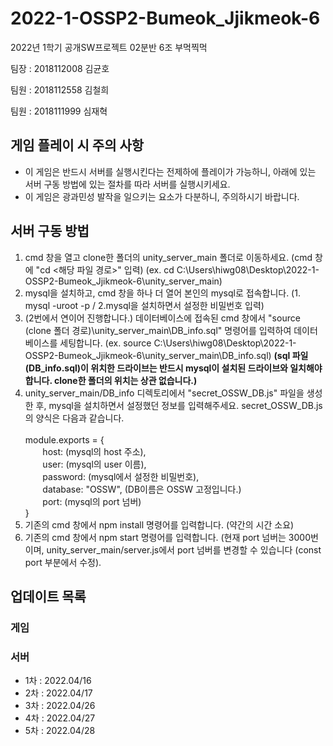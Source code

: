# 2022-1-OSSP2-Bumeok_Jjikmeok-6
2022년 1학기 공개SW프로젝트 02분반 6조 부먹찍먹

팀장 : 2018112008 김균호

팀원 : 2018112558 김철희

팀원 : 2018111999 심재혁

## **게임 플레이 시 주의 사항**
- 이 게임은 반드시 서버를 실행시킨다는 전제하에 플레이가 가능하니, 아래에 있는 서버 구동 방법에 있는 절차를 따라 서버를 실행시키세요. 
- 이 게임은 광과민성 발작을 일으키는 요소가 다분하니, 주의하시기 바랍니다.

## 서버 구동 방법
1. cmd 창을 열고 clone한 폴더의 unity_server_main 폴더로 이동하세요. (cmd 창에 "cd <해당 파일 경로>" 입력) (ex. cd C:\Users\hiwg08\Desktop\2022-1-OSSP2-Bumeok_Jjikmeok-6\unity_server_main)
2. mysql을 설치하고, cmd 창을 하나 더 열어 본인의 mysql로 접속합니다. (1. mysql -uroot -p / 2.mysql을 설치하면서 설정한 비밀번호 입력)
3. (2번에서 연이어 진행합니다.) 데이터베이스에 접속된 cmd 창에서 "source (clone 폴더 경로)\unity_server_main\DB_info.sql" 명령어를 입력하여 데이터베이스를 세팅합니다. (ex. source C:\Users\hiwg08\Desktop\2022-1-OSSP2-Bumeok_Jjikmeok-6\unity_server_main\DB_info.sql) **(sql 파일(DB_info.sql)이 위치한 드라이브는 반드시 mysql이 설치된 드라이브와 일치해야 합니다. clone한 폴더의 위치는 상관 없습니다.)**
4. unity_server_main/DB_info 디렉토리에서 "secret_OSSW_DB.js" 파일을 생성한 후, mysql을 설치하면서 설정했던 정보를 입력해주세요. secret_OSSW_DB.js의 양식은 다음과 같습니다. <br/> <br/>
module.exports = { <br/>
&nbsp;&nbsp;&nbsp;&nbsp;&nbsp;&nbsp; host: (mysql의 host 주소), <br/>
&nbsp;&nbsp;&nbsp;&nbsp;&nbsp;&nbsp; user: (mysql의 user 이름), <br/>
&nbsp;&nbsp;&nbsp;&nbsp;&nbsp;&nbsp; password: (mysql에서 설정한 비밀번호), <br/>
&nbsp;&nbsp;&nbsp;&nbsp;&nbsp;&nbsp; database: "OSSW", (DB이름은 OSSW 고정입니다.) <br/>
&nbsp;&nbsp;&nbsp;&nbsp;&nbsp;&nbsp; port: (mysql의 port 넘버) <br/>
}
5. 기존의 cmd 창에서 npm install 명령어를 입력합니다. (약간의 시간 소요)
6. 기존의 cmd 창에서 npm start 명령어를 입력합니다. (현재 port 넘버는 3000번이며, unity_server_main/server.js에서 port 넘버를 변경할 수 있습니다 (const port 부분에서 수정).

## 업데이트 목록
### 게임

### 서버
- 1차 : 2022.04/16 <br/>
- 2차 : 2022.04/17 <br/>
- 3차 : 2022.04/26 <br/>
- 4차 : 2022.04/27
- 5차 : 2022.04/28
